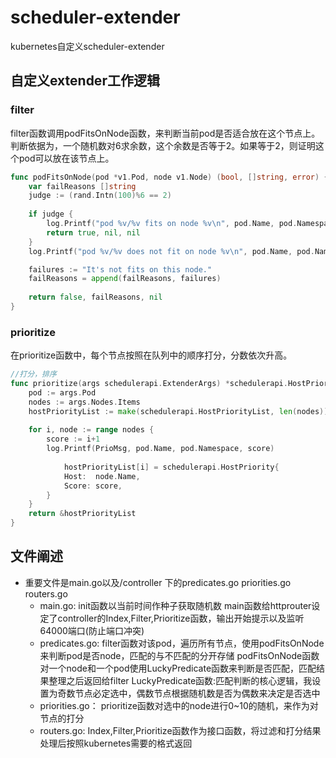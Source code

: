 # scheduler-extender
kubernetes自定义scheduler-extender

## 自定义extender工作逻辑

### filter
filter函数调用podFitsOnNode函数，来判断当前pod是否适合放在这个节点上。判断依据为，一个随机数对6求余数，这个余数是否等于2。如果等于2，则证明这个pod可以放在该节点上。
```go
func podFitsOnNode(pod *v1.Pod, node v1.Node) (bool, []string, error) {
	var failReasons []string
	judge := (rand.Intn(100)%6 == 2)
  
	if judge {
		log.Printf("pod %v/%v fits on node %v\n", pod.Name, pod.Namespace, node.Name)
		return true, nil, nil
	}
	log.Printf("pod %v/%v does not fit on node %v\n", pod.Name, pod.Namespace, node.Name)

	failures := "It's not fits on this node."
	failReasons = append(failReasons, failures)
  
	return false, failReasons, nil
}
```

### prioritize
在prioritize函数中，每个节点按照在队列中的顺序打分，分数依次升高。
```go
//打分，排序
func prioritize(args schedulerapi.ExtenderArgs) *schedulerapi.HostPriorityList {
	pod := args.Pod
	nodes := args.Nodes.Items
	hostPriorityList := make(schedulerapi.HostPriorityList, len(nodes))
	
  	for i, node := range nodes {
		score := i+1
		log.Printf(PrioMsg, pod.Name, pod.Namespace, score)
		
    		hostPriorityList[i] = schedulerapi.HostPriority{
			Host:  node.Name,
			Score: score,
		}
	}
	return &hostPriorityList
}
```
## 文件阐述
- 重要文件是main.go以及/controller 下的predicates.go priorities.go routers.go
  - main.go:
	init函数以当前时间作种子获取随机数
	main函数给httprouter设定了controller的Index,Filter,Prioritize函数，输出开始提示以及监听64000端口(防止端口冲突)
  - predicates.go:
	filter函数对该pod，遍历所有节点，使用podFitsOnNode来判断pod是否node，匹配的与不匹配的分开存储
	podFitsOnNode函数对一个node和一个pod使用LuckyPredicate函数来判断是否匹配，匹配结果整理之后返回给filter
	LuckyPredicate函数:匹配判断的核心逻辑，我设置为奇数节点必定选中，偶数节点根据随机数是否为偶数来决定是否选中
  - priorities.go：
	prioritize函数对选中的node进行0~10的随机，来作为对节点的打分
  - routers.go:
	Index,Filter,Prioritize函数作为接口函数，将过滤和打分结果处理后按照kubernetes需要的格式返回
